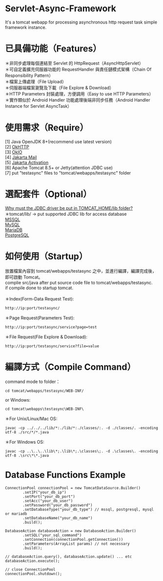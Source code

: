 # Servlet-Async-Framework
It's a tomcat webapp for processing asynchronous http request task simple framework instance.

# 已具備功能（Features）
＊非同步處理每個連結至 Servlet 的 HttpRequest（AsyncHttpServlet）<br/>
＊可自定義擴充伺服器功能的 RequestHandler 與責任鏈模式架構（Chain Of Responsibility Pattern）<br/>
＊檔案上傳處理（File Upload）<br/>
＊伺服器端檔案瀏覽及下載（File Explore & Download）<br/>
＊HTTP Parameters 封裝處理，方便調用（Easy to use HTTP Parameters）<br/>
＊實作類似於 Android Handler 功能處理後端非同步任務（Android Handler Instance for Servlet AsyncTask）

# 使用需求（Require）
[1] Java OpenJDK 8+(recommend use latest version)<br/>
[2] <a href="https://github.com/square/okhttp">OkHTTP</a><br/>
[3] <a href="https://github.com/square/okio">OkIO</a><br/>
[4] <a href="https://eclipse-ee4j.github.io/mail/">Jakarta Mail</a><br/>
[5] <a href="https://eclipse-ee4j.github.io/jaf/">Jakarta Activation</a><br/>
[6] Apache Tomcat 8.5+ or Jetty(attention JDBC use)<br/>
[7] put "testasync" files to "tomcat/webapps/testasync" folder<br/>
<!-- [4] tomcat/webapps/testasync/WEB-INF/lib/ -> put <a href="https://github.com/alibaba/fastjson">alibaba/fastjson</a> lib -->

# 選配套件（Optional）
<a href="https://stackoverflow.com/questions/6981564/why-must-the-jdbc-driver-be-put-in-tomcat-home-lib-folder/7198049#7198049">Why must the JDBC driver be put in TOMCAT_HOME/lib folder?</a><br/>
＊tomcat/lib/ -> put supported JDBC lib for access database<br/>
<a href="https://github.com/Microsoft/mssql-jdbc">MSSQL</a><br/>
<a href="https://github.com/mysql/mysql-connector-j">MySQL</a><br/>
<a href="https://github.com/MariaDB/mariadb-connector-j">MariaDB</a><br/>
<a href="https://github.com/pgjdbc/pgjdbc">PostgreSQL</a>

# 如何使用（Startup）
放置檔案內容到 tomcat/webapps/testasync 之中，並進行編譯，編譯完成後，即可啟動 Tomcat。<br/>
complie src/java after put source code file to tomcat/webapps/testasync.<br/>
if compile done to startup tomcat.<br/>
<br/>
＊Index(Form-Data Request Test):
<pre><code>http://ip:port/testasync/</code></pre>
＊Page Request(Parameters Test):
<pre><code>http://ip:port/testasync/service?page=test</code></pre>
＊File Request(File Explore & Download):
<pre><code>http://ip:port/testasync/service?file=value</code></pre>

# 編譯方式（Compile Command）
command mode to folder：<br/>
<pre><code>cd tomcat/webapps/testasync/WEB-INF/</code></pre>
or Windows:
<pre><code>cd tomcat\webapps\testasync\WEB-INF\</code></pre>

＊For Unix/Linux/Mac OS:<br/>
<pre><code>javac -cp ../../../lib/*:./lib/*:./classes/:. -d ./classes/. -encoding utf-8 ./src/*/*.java</code></pre>

＊For Windows OS:<br/>
<pre><code>javac -cp ..\..\..\lib\*;.\lib\*;.\classes\;. -d .\classes\. -encoding utf-8 .\src\*\*.java</code></pre>

# Database Functions Example
<pre><code>ConnectionPool connectionPool = new TomcatDataSource.Builder()
        .setIP("your_db_ip")
        .setPort("your_db_port")
        .setAcc("your_db_user")
        .setPassword("your_db_password")
        .setDatabaseType("your_db_type") // mssql, postgresql, mysql or mariadb
        .setDatabaseName("your_db_name")
        .build();

DatabaseAction databaseAction = new DatabaseAction.Builder()
        .setSQL("your_sql_command")
        .setConnection(connectionPool.getConnection())
        .setParameters(ArrayList<String> params) // not necessary
        .build();

// databaseAction.query(), databaseAction.update() ... etc
databaseAction.execute();

// close ConnectionPool
connectionPool.shutdown();</code></pre>
